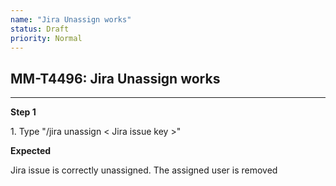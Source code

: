 ```yaml
---
name: "Jira Unassign works"
status: Draft
priority: Normal
---
```


## MM-T4496: Jira Unassign works

---

**Step 1**

1\. Type "/jira unassign < Jira issue key >"

**Expected**

Jira issue is correctly unassigned. The assigned user is removed
